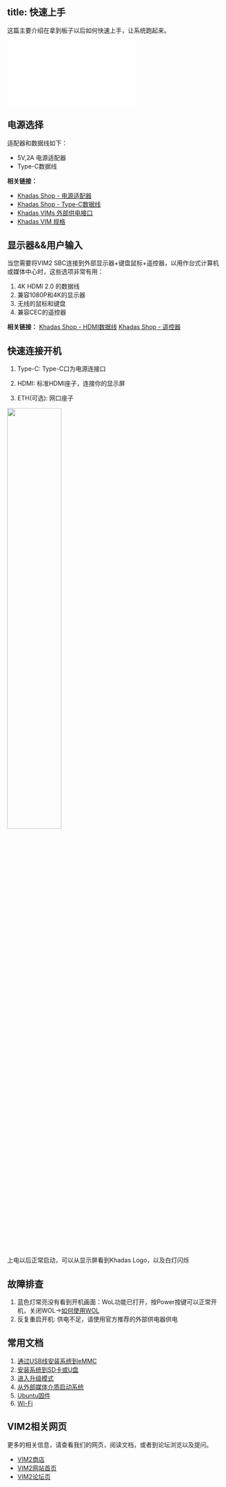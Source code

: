 title: 快速上手
---

这篇主要介绍在拿到板子以后如何快速上手，让系统跑起来。

<iframe class="bilibili" src="//player.bilibili.com/player.html?aid=720164941&bvid=BV1hQ4y1h7rh&cid=400374941&page=2" scrolling="no" border="0" frameborder="no" framespacing="0" allowfullscreen="true"> </iframe>

## 电源选择

适配器和数据线如下：

* 5V,2A 电源适配器
* Type-C数据线

**相关链接：**
* [Khadas Shop - 电源适配器](https://www.khadas.cn/product-page/10w-power-adapter?post_type=product)
* [Khadas Shop - Type-C数据线](https://www.khadas.cn/product-page/usb-c-to-usb-a-2-0-cable?post_type=product)
* [Khadas VIMs 外部供电接口](ExtraPowerInput.html)
* [Khadas VIM 规格](https://www.khadas.com/vim)

## 显示器&&用户输入

当您需要将VIM2 SBC连接到外部显示器+键盘鼠标+遥控器，以用作台式计算机或媒体中心时，这些选项非常有用：

1. 4K HDMI 2.0 的数据线
2. 兼容1080P和4K的显示器
3. 无线的鼠标和键盘
4. 兼容CEC的遥控器

**相关链接：**
[Khadas Shop - HDMI数据线](https://www.khadas.com/product-page/hdmi-cable)
[Khadas Shop - 遥控器](https://www.khadas.com/product-page/ir-remote)

## 快速连接开机

1. Type-C: Type-C口为电源连接口

2. HDMI: 标准HDMI座子，连接你的显示屏

3. ETH(可选): 网口座子

<img src="/linux/images/vim2/quick_start.jpg" width="50%" height="50%">

上电以后正常启动，可以从显示屏看到Khadas Logo，以及白灯闪烁

## 故障排查

1. 蓝色灯常亮没有看到开机画面：WoL功能已打开，按Power按键可以正常开机，关闭WOL->[如何使用WOL](Wol)
2. 反复重启开机: 供电不足，请使用官方推荐的外部供电器供电

## 常用文档

1. [通过USB线安装系统到eMMC](InstallOsIntoEmmc.html)
2. [安装系统到SD卡或U盘](InstallOsIntoSdusb.html)
3. [进入升级模式](BootIntoUpgradeMode.html)
4. [从外部媒体介质启动系统](BootFromExtMedia.html)
5. [Ubuntu固件](/linux/zh-cn/firmware/Vim2UbuntuFirmware.html)
6. [Wi-Fi](Wifi.html)

## VIM2相关网页
更多的相关信息，请查看我们的网页，阅读文档，或者到论坛浏览以及提问。
* [VIM2商店](https://www.khadas.com/shop?Collection=VIM2&sort=price_descending)
* [VIM2网站首页](https://www.khadas.com/vim)
* [VIM2论坛页](https://forum.khadas.com/c/Khadas-VIM2)              

